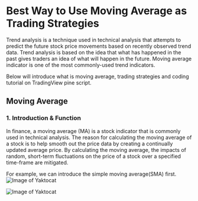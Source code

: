 # Best Way to Use Moving Average as Trading Strategies
Trend analysis is a technique used in technical analysis that attempts to predict the future stock price movements based on recently observed trend data. Trend analysis is based on the idea that what has happened in the past gives traders an idea of what will happen in the future. Moving average indicator is one of the most commonly-used trend indicators.

Below will introduce what is moving average, trading strategies and coding tutorial on TradingView pine script.  

## Moving Average
### 1. Introduction & Function
In finance, a moving average (MA) is a stock indicator that is commonly used in technical analysis. The reason for calculating the moving average of a stock is to help smooth out the price data by creating a continually updated average price. By calculating the moving average, the impacts of random, short-term fluctuations on the price of a stock over a specified time-frame are mitigated.

For example, we can introduce the simple moving average(SMA) first.
![Image of Yaktocat](https://github.com/yaonology/PineScript/blob/master/Moving%20Average/Moving_average.png)


![Image of Yaktocat](https://github.com/yaonology/PineScript/blob/master/Moving%20Average/Moving_average.png)

